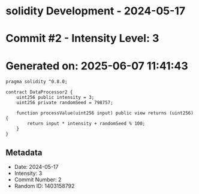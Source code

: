 ﻿# solidity Development - 2024-05-17
# Commit #2 - Intensity Level: 3
# Generated on: 2025-06-07 11:41:43
```solidity
pragma solidity ^0.8.0;

contract DataProcessor2 {
    uint256 public intensity = 3;
    uint256 private randomSeed = 798757;

    function processValue(uint256 input) public view returns (uint256) {
        return input * intensity + randomSeed % 100;
    }
}
```
## Metadata
- Date: 2024-05-17
- Intensity: 3
- Commit Number: 2
- Random ID: 1403158792
